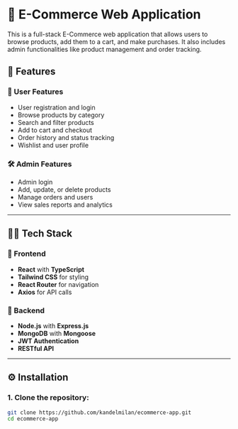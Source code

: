 # 🛒 E-Commerce Web Application

This is a full-stack E-Commerce web application that allows users to browse products, add them to a cart, and make purchases. It also includes admin functionalities like product management and order tracking.

## 🚀 Features

### 👤 User Features

- User registration and login
- Browse products by category
- Search and filter products
- Add to cart and checkout
- Order history and status tracking
- Wishlist and user profile

### 🛠️ Admin Features

- Admin login
- Add, update, or delete products
- Manage orders and users
- View sales reports and analytics

---

## 🧑‍💻 Tech Stack

### 🔹 Frontend

- **React** with **TypeScript**
- **Tailwind CSS** for styling
- **React Router** for navigation
- **Axios** for API calls

### 🔹 Backend

- **Node.js** with **Express.js**
- **MongoDB** with **Mongoose**
- **JWT Authentication**
- **RESTful API**

---

## ⚙️ Installation

### 1. Clone the repository:

```bash
git clone https://github.com/kandelmilan/ecommerce-app.git
cd ecommerce-app
```
